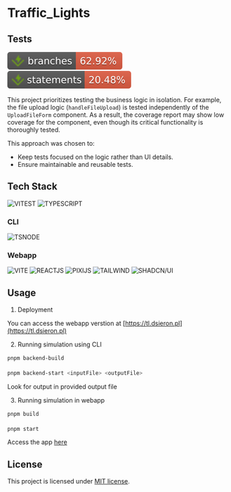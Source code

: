 # Traffic_Lights

## Tests

![Branches Coverage](./badges/coverage-branches.svg)
![Statements Coverage](./badges/coverage-statements.svg)

This project prioritizes testing the business logic in isolation. For example, the file upload logic (`handleFileUpload`) is tested independently of the `UploadFileForm` component. As a result, the coverage report may show low coverage for the component, even though its critical functionality is thoroughly tested.

This approach was chosen to:

- Keep tests focused on the logic rather than UI details.
- Ensure maintainable and reusable tests.

## Tech Stack

<img alt="VITEST" src="https://img.shields.io/badge/Vitest-%236E9F18?style=for-the-badge&logo=Vitest&logoColor=%23fcd703"/>
<img alt="TYPESCRIPT" src="https://img.shields.io/badge/TypeScript-3178C6.svg?style=for-the-badge&logo=TypeScript&logoColor=white"/>

### CLI

<img alt="TSNODE" src="https://img.shields.io/badge/ts--node-3178C6?style=for-the-badge&logo=ts-node&logoColor=white"/>

### Webapp

<img alt="VITE" src="https://img.shields.io/badge/Vite-B73BFE?style=for-the-badge&logo=vite&logoColor=FFD62E"/>
<img alt="REACTJS" src="https://img.shields.io/badge/React-20232A?style=for-the-badge&logo=react&logoColor=61DAFB"/>
<img alt="PIXIJS" src="https://img.shields.io/badge/Pixi-CC6699?style=for-the-badge&logo=piapro&logoColor=fff"/>
<img alt="TAILWIND" src="https://img.shields.io/badge/Tailwind_CSS-38B2AC?style=for-the-badge&logo=tailwind-css&logoColor=white"/>
<img alt="SHADCN/UI" src="https://img.shields.io/badge/shadcn%2Fui-000000?style=for-the-badge&logo=shadcnui&logoColor=white"/>

## Usage

1. Deployment

You can access the webapp verstion at [https://tl.dsieron.pl](https://tl.dsieron.pl)

2. Running simulation using CLI

```bash
pnpm backend-build

pnpm backend-start <inputFile> <outputFile>
```

Look for output in provided output file

3. Running simulation in webapp

```bash
pnpm build

pnpm start
```

Access the app [here](http://localhost:4173)

## License

This project is licensed under [MIT license](./LICENSE).
